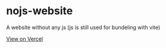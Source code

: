 # nojs-website
A website without any js
(js is still used for bundeling with vite)

[View on Vercel](https://nojs-website-meelix.vercel.app/)
